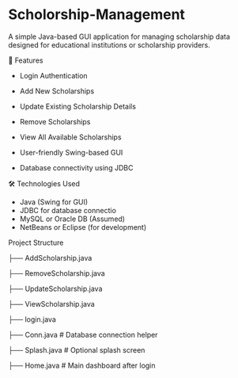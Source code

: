 # Scholorship-Management

A simple Java-based GUI application for managing scholarship data designed for educational institutions or scholarship providers.


🚀 Features
 
- Login Authentication
 
- Add New Scholarships
 
- Update Existing Scholarship Details
 
- Remove Scholarships
 
- View All Available Scholarships
 
- User-friendly Swing-based GUI
 
- Database connectivity using JDBC


🛠️ Technologies Used

- Java (Swing for GUI)
- JDBC for database connectio
- MySQL or Oracle DB (Assumed)
- NetBeans or Eclipse (for development)

Project Structure

├── AddScholarship.java

├── RemoveScholarship.java

├── UpdateScholarship.java

├── ViewScholarship.java

├── login.java

├── Conn.java # Database connection helper

├── Splash.java # Optional splash screen

├── Home.java # Main dashboard after login


